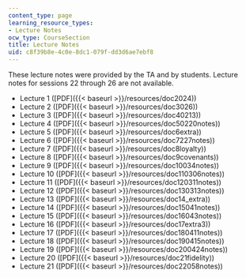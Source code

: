 ```yaml
---
content_type: page
learning_resource_types:
- Lecture Notes
ocw_type: CourseSection
title: Lecture Notes
uid: c8f39b8e-4c0e-8dc1-079f-dd3d6ae7ebf8
---
```


These lecture notes were provided by the TA and by students. Lecture notes for sessions 22 through 26 are not available.

*   Lecture 1 ([PDF]({{< baseurl >}}/resources/doc2024))
*   Lecture 2 ([PDF]({{< baseurl >}}/resources/doc3026))
*   Lecture 3 ([PDF]({{< baseurl >}}/resources/doc40213))
*   Lecture 4 ([PDF]({{< baseurl >}}/resources/doc50220notes))
*   Lecture 5 ([PDF]({{< baseurl >}}/resources/doc6extra))
*   Lecture 6 ([PDF]({{< baseurl >}}/resources/doc7227notes))
*   Lecture 7 ([PDF]({{< baseurl >}}/resources/doc8loyalty))
*   Lecture 8 ([PDF]({{< baseurl >}}/resources/doc9covenants))
*   Lecture 9 ([PDF]({{< baseurl >}}/resources/doc10034notes))
*   Lecture 10 ([PDF]({{< baseurl >}}/resources/doc110306notes))
*   Lecture 11 ([PDF]({{< baseurl >}}/resources/doc120311notes))
*   Lecture 12 ([PDF]({{< baseurl >}}/resources/doc130313notes))
*   Lecture 13 ([PDF]({{< baseurl >}}/resources/doc14_extra))
*   Lecture 14 ([PDF]({{< baseurl >}}/resources/doc15041notes))
*   Lecture 15 ([PDF]({{< baseurl >}}/resources/doc16043notes))
*   Lecture 16 ([PDF]({{< baseurl >}}/resources/doc17extra3))
*   Lecture 17 ([PDF]({{< baseurl >}}/resources/doc180411notes))
*   Lecture 18 ([PDF]({{< baseurl >}}/resources/doc190415notes))
*   Lecture 19 ([PDF]({{< baseurl >}}/resources/doc200424notes))
*   Lecture 20 ([PDF]({{< baseurl >}}/resources/doc21fidelity))
*   Lecture 21 ([PDF]({{< baseurl >}}/resources/doc22058notes))